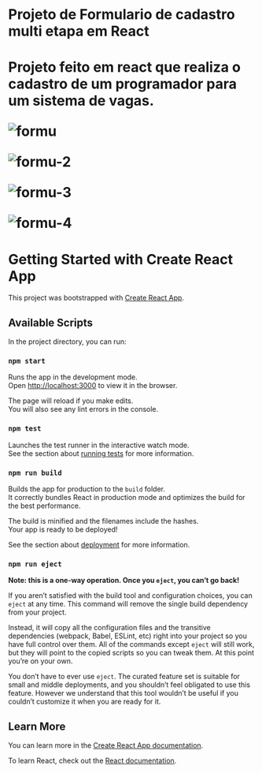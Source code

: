  <h1>Projeto de Formulario de cadastro multi etapa em React<h1/>
 
 Projeto feito em react que realiza o cadastro de um programador para um sistema de vagas.
 
 
 ![formu](https://user-images.githubusercontent.com/87943203/175468210-9f9da27f-bea8-4b0e-abd0-caae022e184e.PNG)



![formu-2](https://user-images.githubusercontent.com/87943203/175468222-6064c8b7-30cf-46ba-828c-06e8759438c6.PNG)

 
 
 ![formu-3](https://user-images.githubusercontent.com/87943203/175468228-682c4339-5507-43c2-b4e3-7ed3a7eab3d8.PNG)



![formu-4](https://user-images.githubusercontent.com/87943203/175468238-a788988f-c54a-49cd-9212-f9f7746c8f64.PNG)




# Getting Started with Create React App

This project was bootstrapped with [Create React App](https://github.com/facebook/create-react-app).

## Available Scripts

In the project directory, you can run:

### `npm start`

Runs the app in the development mode.\
Open [http://localhost:3000](http://localhost:3000) to view it in the browser.

The page will reload if you make edits.\
You will also see any lint errors in the console.

### `npm test`

Launches the test runner in the interactive watch mode.\
See the section about [running tests](https://facebook.github.io/create-react-app/docs/running-tests) for more information.

### `npm run build`

Builds the app for production to the `build` folder.\
It correctly bundles React in production mode and optimizes the build for the best performance.

The build is minified and the filenames include the hashes.\
Your app is ready to be deployed!

See the section about [deployment](https://facebook.github.io/create-react-app/docs/deployment) for more information.

### `npm run eject`

**Note: this is a one-way operation. Once you `eject`, you can’t go back!**

If you aren’t satisfied with the build tool and configuration choices, you can `eject` at any time. This command will remove the single build dependency from your project.

Instead, it will copy all the configuration files and the transitive dependencies (webpack, Babel, ESLint, etc) right into your project so you have full control over them. All of the commands except `eject` will still work, but they will point to the copied scripts so you can tweak them. At this point you’re on your own.

You don’t have to ever use `eject`. The curated feature set is suitable for small and middle deployments, and you shouldn’t feel obligated to use this feature. However we understand that this tool wouldn’t be useful if you couldn’t customize it when you are ready for it.

## Learn More

You can learn more in the [Create React App documentation](https://facebook.github.io/create-react-app/docs/getting-started).

To learn React, check out the [React documentation](https://reactjs.org/).
